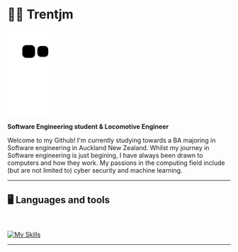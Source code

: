 # ✌🏽 Trentjm


![snake svg](https://github.com/Trentjm/Trentjm/blob/output/github-contribution-grid-snake.svg)


**Software Engineering student & Locomotive Engineer**

Welcome to my Github! I'm currently studying towards a BA majoring in Software engineering in Auckland New Zealand. Whilst my journey in Software engineering is just begining, I have always been drawn to computers and how they work. My passions in the computing field include (but are not limited to) cyber security and machine learning.

---

## <c> 🖥️ Languages and tools <c>
<br>

[![My Skills](https://skillicons.dev/icons?i=linux,cpp,swift,git,html,css)](https://skillicons.dev)

---
